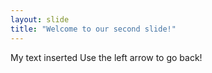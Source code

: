 ```yaml
---
layout: slide
title: "Welcome to our second slide!"
---
```

My text inserted
Use the left arrow to go back!
